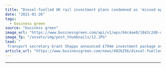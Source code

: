 ```yaml
---
title: "Diesel-fuelled UK rail investment plans condemned as 'missed opportunity'"
date: "2021-01-26"
tags: 
  - business green
source: "business green"
image_url: "https://www.businessgreen.com/api/v1/wps/64c4ae0/1842c2d8-df6c-4e26-87ef-3325acf6cc17/5/train-tracks-185x114.JPG"
image_fp: "/assets/img/post_thumbnails/12.JPG"
lead: "
 Transport secretary Grant Shapps announced £794m investment package over the weekend in two rail routes that closed 50 years ago, but campaigners have criticised the plans for relying on diesel engines ..."
article_url: "https://www.businessgreen.com/news/4026256/diesel-fuelled-uk-rail-investment-plans-condemned-missed-opportunity"
---
```


---
